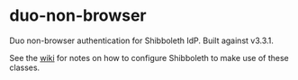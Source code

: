 # duo-non-browser
Duo non-browser authentication for Shibboleth IdP.  Built against v3.3.1.

See the [wiki](https://github.com/JohnPfeifer/duo-non-browser/wiki) for notes on how to configure Shibboleth to make use of these classes.
